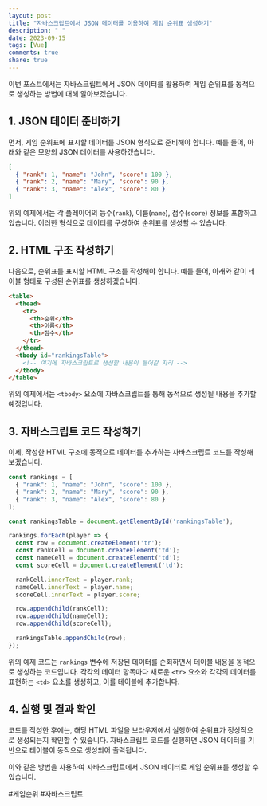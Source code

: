 ```yaml
---
layout: post
title: "자바스크립트에서 JSON 데이터를 이용하여 게임 순위표 생성하기"
description: " "
date: 2023-09-15
tags: [Vue]
comments: true
share: true
---
```


이번 포스트에서는 자바스크립트에서 JSON 데이터를 활용하여 게임 순위표를 동적으로 생성하는 방법에 대해 알아보겠습니다.

## 1. JSON 데이터 준비하기

먼저, 게임 순위표에 표시할 데이터를 JSON 형식으로 준비해야 합니다. 예를 들어, 아래와 같은 모양의 JSON 데이터를 사용하겠습니다.

```json
[
  { "rank": 1, "name": "John", "score": 100 },
  { "rank": 2, "name": "Mary", "score": 90 },
  { "rank": 3, "name": "Alex", "score": 80 }
]
```

위의 예제에서는 각 플레이어의 등수(`rank`), 이름(`name`), 점수(`score`) 정보를 포함하고 있습니다. 이러한 형식으로 데이터를 구성하여 순위표를 생성할 수 있습니다.

## 2. HTML 구조 작성하기

다음으로, 순위표를 표시할 HTML 구조를 작성해야 합니다. 예를 들어, 아래와 같이 테이블 형태로 구성된 순위표를 생성하겠습니다.

```html
<table>
  <thead>
    <tr>
      <th>순위</th>
      <th>이름</th>
      <th>점수</th>
    </tr>
  </thead>
  <tbody id="rankingsTable">
    <!-- 여기에 자바스크립트로 생성할 내용이 들어갈 자리 -->
  </tbody>
</table>
```

위의 예제에서는 `<tbody>` 요소에 자바스크립트를 통해 동적으로 생성될 내용을 추가할 예정입니다.

## 3. 자바스크립트 코드 작성하기

이제, 작성한 HTML 구조에 동적으로 데이터를 추가하는 자바스크립트 코드를 작성해보겠습니다.

```javascript
const rankings = [
  { "rank": 1, "name": "John", "score": 100 },
  { "rank": 2, "name": "Mary", "score": 90 },
  { "rank": 3, "name": "Alex", "score": 80 }
];

const rankingsTable = document.getElementById('rankingsTable');

rankings.forEach(player => {
  const row = document.createElement('tr');
  const rankCell = document.createElement('td');
  const nameCell = document.createElement('td');
  const scoreCell = document.createElement('td');

  rankCell.innerText = player.rank;
  nameCell.innerText = player.name;
  scoreCell.innerText = player.score;

  row.appendChild(rankCell);
  row.appendChild(nameCell);
  row.appendChild(scoreCell);

  rankingsTable.appendChild(row);
});
```

위의 예제 코드는 `rankings` 변수에 저장된 데이터를 순회하면서 테이블 내용을 동적으로 생성하는 코드입니다. 각각의 데이터 항목마다 새로운 `<tr>` 요소와 각각의 데이터를 표현하는 `<td>` 요소를 생성하고, 이를 테이블에 추가합니다.

## 4. 실행 및 결과 확인

코드를 작성한 후에는, 해당 HTML 파일을 브라우저에서 실행하여 순위표가 정상적으로 생성되는지 확인할 수 있습니다. 자바스크립트 코드를 실행하면 JSON 데이터를 기반으로 테이블이 동적으로 생성되어 출력됩니다.

이와 같은 방법을 사용하여 자바스크립트에서 JSON 데이터로 게임 순위표를 생성할 수 있습니다.

#게임순위 #자바스크립트